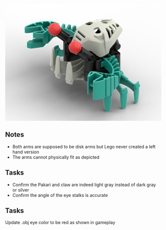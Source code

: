 ![](crab.png)

Notes
-----
* Both arms are supposed to be disk arms but Lego never created a left hand version
* The arms cannot physically fit as depicted

Tasks
-----
* Confirm the Pakari and claw are indeed light gray instead of dark gray or silver
* Confirm the angle of the eye stalks is accurate

Tasks
-----
Update .obj eye color to be red as shown in gameplay